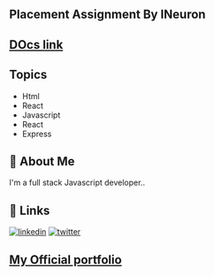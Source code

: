 
## Placement Assignment By INeuron

##  [DOcs link](https://docs.google.com/document/d/1KPNuXMz-OT5QJMksWjdjGfP2tbkCM78YL0AFJhm1seE/edit?usp=sharing)


## Topics
- Html
- React
- Javascript
- React
- Express

## 🚀 About Me
I'm a full stack Javascript developer..


## 🔗 Links

[![linkedin](https://img.shields.io/badge/linkedin-0A66C2?style=for-the-badge&logo=linkedin&logoColor=white)](https://www.linkedin.com/in/roshan-guragain-guragain-747aa4245/)
[![twitter](https://img.shields.io/badge/twitter-1DA1F2?style=for-the-badge&logo=twitter&logoColor=white)](https://twitter.com/RoshanGuragain3)


##  [My Official portfolio](https://portfolio-roshan.netlify.app/)